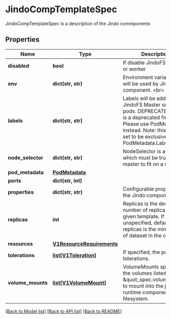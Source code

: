 # JindoCompTemplateSpec

JindoCompTemplateSpec is a description of the Jindo commponents
## Properties
Name | Type | Description | Notes
------------ | ------------- | ------------- | -------------
**disabled** | **bool** | If disable JindoFS master or worker | [optional] 
**env** | **dict(str, str)** | Environment variables that will be used by Jindo component. &lt;br&gt; | [optional] 
**labels** | **dict(str, str)** | Labels will be added on JindoFS Master or Worker pods. DEPRECATED: This is a deprecated field. Please use PodMetadata instead. Note: this field is set to be exclusive with PodMetadata.Labels | [optional] 
**node_selector** | **dict(str, str)** | NodeSelector is a selector which must be true for the master to fit on a node | [optional] 
**pod_metadata** | [**PodMetadata**](PodMetadata.md) |  | [optional] 
**ports** | **dict(str, int)** |  | [optional] 
**properties** | **dict(str, str)** | Configurable properties for the Jindo component. &lt;br&gt; | [optional] 
**replicas** | **int** | Replicas is the desired number of replicas of the given template. If unspecified, defaults to 1. replicas is the min replicas of dataset in the cluster | [optional] 
**resources** | [**V1ResourceRequirements**](V1ResourceRequirements.md) |  | [optional] 
**tolerations** | [**list[V1Toleration]**](V1Toleration.md) | If specified, the pod&#39;s tolerations. | [optional] 
**volume_mounts** | [**list[V1VolumeMount]**](V1VolumeMount.md) | VolumeMounts specifies the volumes listed in \&quot;.spec.volumes\&quot; to mount into the jindo runtime component&#39;s filesystem. | [optional] 

[[Back to Model list]](../README.md#documentation-for-models) [[Back to API list]](../README.md#documentation-for-api-endpoints) [[Back to README]](../README.md)


